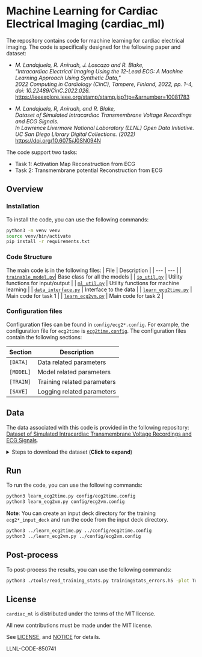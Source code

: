 <!-- # <img src="./images/logo.png" width="64" valign="middle" alt="Spack"/> Machine Learning for Cardiac Electrical Imaging (cardiac_ml) -->

# Machine Learning for Cardiac Electrical Imaging (cardiac_ml)

The repository contains code for machine learning for cardiac electrical imaging.
The code is specifically designed for the following paper and dataset:
- <em>M. Landajuela, R. Anirudh, J. Loscazo and R. Blake, \
    "Intracardiac Electrical Imaging Using the 12-Lead ECG: A Machine Learning Approach Using Synthetic Data," \
    2022 Computing in Cardiology (CinC), Tampere, Finland, 2022, pp. 1-4, doi: 10.22489/CinC.2022.026.</em> https://ieeexplore.ieee.org/stamp/stamp.jsp?tp=&arnumber=10081783

- <em>M. Landajuela, R, Anirudh, and R. Blake, \
     Dataset of Simulated Intracardiac Transmembrane Voltage Recordings and ECG Signals. \
     In Lawrence Livermore National Laboratory (LLNL) Open Data Initiative. UC San Diego Library Digital Collections. (2022)</em> https://doi.org/10.6075/J0SN094N



The code support two tasks:
- Task 1: Activation Map Reconstruction from ECG
- Task 2: Transmembrane potential Reconstruction from ECG

## Overview

### Installation
To install the code, you can use the following commands:
```bash
python3 -m venv venv
source venv/bin/activate
pip install -r requirements.txt
```

### Code Structure

The main code is in the following files:
| File | Description |
| --- | --- |
| [`trainable_model.py`](./cardiac_ml/trainable_model.py)| Base class for all the models |
| [`io_util.py`](./cardiac_ml/io_util.py) | Utility functions for input/output |
| [`ml_util.py`](./cardiac_ml/ml_util.py) | Utility functions for machine learning |
| [`data_interface.py`](./cardiac_ml/data_interface.py) | Interface to the data |
| [`learn_ecg2time.py`](./learn_ecg2time.py) | Main code for task 1 |
| [`learn_ecg2vm.py`](./learn_ecg2vm.py) | Main code for task 2 |

### Configuration files

Configuration files can be found in `config/ecg2*.config`.
For example, the configuration file for `ecg2time` is [`ecg2time.config`](./config/ecg2time.config).
The configuration files contain the following sections: 

| Section | Description |
| --- | --- |
| `[DATA]` | Data related parameters |
| `[MODEL]` | Model related parameters |
| `[TRAIN]` | Training related parameters |
| `[SAVE]` | Logging related parameters |

## Data
The data associated with this code is provided in the following repository:
[Dataset of Simulated Intracardiac Transmembrane Voltage Recordings and ECG Signals](https://library.ucsd.edu/dc/object/bb29449106).

<details><summary>Steps to download the dataset (<strong>Click to expand</strong>)</summary>

To download the data, you can use the following command:
```bash
source download_intracardiac_dataset.sh
```

Once, it is downloaded, you can point to the data using the `datapaths_train` and `datapaths_val` in the configuration file.
For example, the configuration file for `ecg2time` looks like:
```txt
[DATA]
datapaths_train = [full path of intracardiac_dataset]/data_hearts_dd_0p2
datapaths_val = [full path of intracardiac_dataset]/data_hearts_dd_0p2
```
**Note**: You might want to change the train and validation data path to point to your split of the data.

</details>

## Run
To run the code, you can use the following commands:
```bash
python3 learn_ecg2time.py config/ecg2time.config
python3 learn_ecg2vm.py config/ecg2vm.config
```
**Note**: You can create an input deck directory for the training `ecg2*_input_deck` 
and run the code from the input deck directory.
```bash
python3 ../learn_ecg2time.py ../config/ecg2time.config
python3 ../learn_ecg2vm.py ../config/ecg2vm.config
```
## Post-process
To post-process the results, you can use the following commands:
``` bash
python3 ./tools/read_training_stats.py trainingStats_errors.h5 -plot True
```

## License

`cardiac_ml` is distributed under the terms of the MIT license.

All new contributions must be made under the MIT license.

See [LICENSE](./LICENSE),
and
[NOTICE](./NOTICE) for details.

LLNL-CODE-850741


